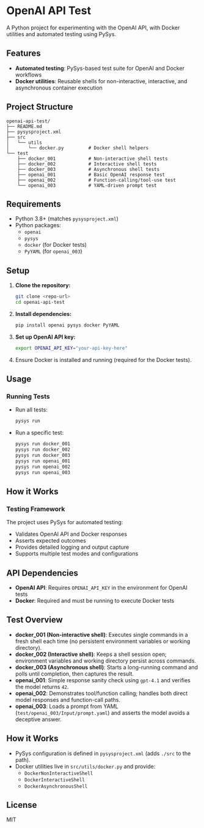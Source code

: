 # OpenAI API Test

A Python project for experimenting with the OpenAI API, with Docker utilities and automated testing using PySys.

## Features
- **Automated testing**: PySys-based test suite for OpenAI and Docker workflows
- **Docker utilities**: Reusable shells for non-interactive, interactive, and asynchronous container execution

## Project Structure
```
openai-api-test/
├── README.md
├── pysysproject.xml
├── src
│   └── utils
│       └── docker.py         # Docker shell helpers
└── test
    ├── docker_001            # Non-interactive shell tests
    ├── docker_002            # Interactive shell tests
    ├── docker_003            # Asynchronous shell tests
    ├── openai_001            # Basic OpenAI response test
    ├── openai_002            # Function-calling/tool-use test
    └── openai_003            # YAML-driven prompt test
```

## Requirements
- Python 3.8+ (matches `pysysproject.xml`)
- Python packages:
  - `openai`
  - `pysys`
  - `docker` (for Docker tests)
  - `PyYAML` (for `openai_003`)

## Setup
1. **Clone the repository:**
   ```bash
   git clone <repo-url>
   cd openai-api-test
   ```

2. **Install dependencies:**
   ```bash
   pip install openai pysys docker PyYAML
   ```

3. **Set up OpenAI API key:**
   ```bash
   export OPENAI_API_KEY="your-api-key-here"
   ```

4. Ensure Docker is installed and running (required for the Docker tests).

## Usage

### Running Tests

- Run all tests:
  ```bash
  pysys run
  ```

- Run a specific test:
  ```bash
  pysys run docker_001
  pysys run docker_002
  pysys run docker_003
  pysys run openai_001
  pysys run openai_002
  pysys run openai_003
  ```

## How it Works

### Testing Framework
The project uses PySys for automated testing:
- Validates OpenAI API and Docker responses
- Asserts expected outcomes
- Provides detailed logging and output capture
- Supports multiple test modes and configurations

## API Dependencies
- **OpenAI API**: Requires `OPENAI_API_KEY` in the environment for OpenAI tests
- **Docker**: Required and must be running to execute Docker tests

## Test Overview

- **docker_001 (Non-interactive shell)**: Executes single commands in a fresh shell each time (no persistent environment variables or working directory).
- **docker_002 (Interactive shell)**: Keeps a shell session open; environment variables and working directory persist across commands.
- **docker_003 (Asynchronous shell)**: Starts a long-running command and polls until completion, then captures the result.
- **openai_001**: Simple response sanity check using `gpt-4.1` and verifies the model returns `42`.
- **openai_002**: Demonstrates tool/function calling; handles both direct model responses and function-call paths.
- **openai_003**: Loads a prompt from YAML (`test/openai_003/Input/prompt.yaml`) and asserts the model avoids a deceptive answer.

## How it Works

- PySys configuration is defined in `pysysproject.xml` (adds `./src` to the path).
- Docker utilities live in `src/utils/docker.py` and provide:
  - `DockerNonInteractiveShell`
  - `DockerInteractiveShell`
  - `DockerAsynchronousShell`

## License
MIT
